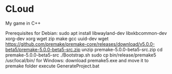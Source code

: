 # CLoud
My game in C++



Prerequisites 
    for Debian:
        sudo apt install libwayland-dev libxkbcommon-dev xorg-dev xorg wget zip make gcc uuid-dev
        wget https://github.com/premake/premake-core/releases/download/v5.0.0-beta5/premake-5.0.0-beta5-src.zip
        unzip premake-5.0.0-beta5-src.zip
        cd premake-5.0.0-beta5-src
        ./Bootstrap.sh
        sudo cp bin/release/premake5 /usr/local/bin/
    for Windows:
        download premake5.exe and move it to premake folder
        execute GenerateProject.bat